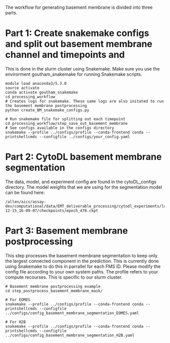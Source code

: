 The workflow for generating basement membrane is divided into three parts.

# Part 1: Create snakemake configs and split out basement membrane channel and timepoints and 

This is done in the slurm cluster using Snakemake. Make sure you use the envirorment goutham_snakemake for running Snakemake scripts.

```
module load anaconda3/5.3.0
source activate
conda activate goutham_snakemake
cd processing_workflow
# Creates logs for snakemake. These same logs are also initated to run the basement membrane postprocessing
python create_BM_snakemake_configs.py

# Run snakemake file for splitting out each timepoint
cd processing_workflow/step_save_out_basement_membrane
# See configs available in the configs directory
snakemake --profile ../configs/profile --conda-frontend conda --printshellcmds --configfile ../configs/your_config.yaml
```

# Part 2: CytoDL basement membrane segmentation

The data, model, and experiment config are found in the cytoDL_configs directory. The model weights that we are using for the segmentation model can be found here:

```
/allen/aics/assay-dev/computational/data/EMT_deliverable_processing/cytodl_experiments/logs/train/runs/basement_membrane_semseg/basement_membrane_semseg_version_6_early_model/2023-12-15_16-09-07/checkpoints/epoch_478.ckpt
```

# Part 3: Basement membrane postprocessing

This step processes the basement membrane segmentation to keep only the largest connected component in the prediction. This is currently done using Snakemake to do this in parrallel for each FMS ID. Please modify the config file according to your own system paths. The profile refers to your compute recourses. This is specific to our slurm cluster.

```
# Basement membrane postprocessing example
cd step_postprocess_basement_membrane_mask/

# For EOMES
snakemake --profile ../configs/profile --conda-frontend conda --printshellcmds --configfile ../configs/config_basement_membrane_segmentation_EOMES.yaml

# For H2B
snakemake --profile ../configs/profile --conda-frontend conda --printshellcmds --configfile ../configs/config_basement_membrane_segmentation_H2B.yaml
```